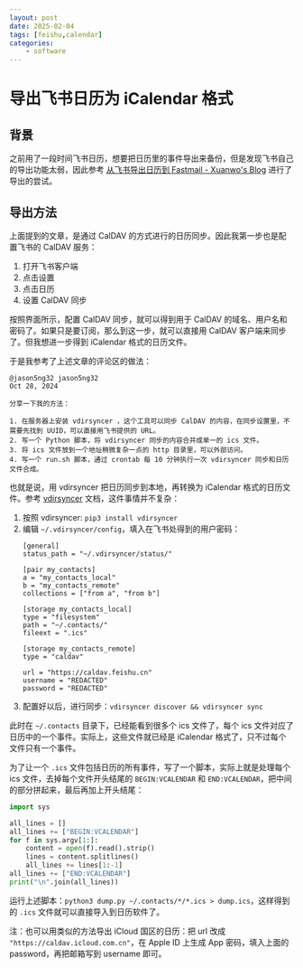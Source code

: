 ```yaml
---
layout: post
date: 2025-02-04
tags: [feishu,calendar]
categories:
    - software
---
```


# 导出飞书日历为 iCalendar 格式

## 背景

之前用了一段时间飞书日历，想要把日历里的事件导出来备份，但是发现飞书自己的导出功能太弱，因此参考 [从飞书导出日历到 Fastmail - Xuanwo's Blog](https://xuanwo.io/reports/2023-35/) 进行了导出的尝试。

<!-- more -->

## 导出方法

上面提到的文章，是通过 CalDAV 的方式进行的日历同步。因此我第一步也是配置飞书的 CalDAV 服务：

1. 打开飞书客户端
2. 点击设置
3. 点击日历
4. 设置 CalDAV 同步

按照界面所示，配置 CalDAV 同步，就可以得到用于 CalDAV 的域名、用户名和密码了。如果只是要订阅，那么到这一步，就可以直接用 CalDAV 客户端来同步了。但我想进一步得到 iCalendar 格式的日历文件。

于是我参考了上述文章的评论区的做法：

```
@jason5ng32 jason5ng32
Oct 28, 2024

分享一下我的方法：

1. 在服务器上安装 vdirsyncer ，这个工具可以同步 CalDAV 的内容，在同步设置里，不需要先找到 UUID，可以直接用飞书提供的 URL。
2. 写一个 Python 脚本，将 vdirsyncer 同步的内容合并成单一的 ics 文件。
3. 将 ics 文件放到一个地址稍微复杂一点的 http 目录里，可以外部访问。
4. 写一个 run.sh 脚本，通过 crontab 每 10 分钟执行一次 vdirsyncer 同步和日历文件合成。
```

也就是说，用 vdirsyncer 把日历同步到本地，再转换为 iCalendar 格式的日历文件。参考 [vdirsyncer](https://vdirsyncer.pimutils.org/en/stable/installation.html#installation) 文档，这件事情并不复杂：

1. 按照 vdirsyncer: `pip3 install vdirsyncer`
2. 编辑 `~/.vdirsyncer/config`，填入在飞书处得到的用户密码：
    ```
    [general]
    status_path = "~/.vdirsyncer/status/"

    [pair my_contacts]
    a = "my_contacts_local"
    b = "my_contacts_remote"
    collections = ["from a", "from b"]

    [storage my_contacts_local]
    type = "filesystem"
    path = "~/.contacts/"
    fileext = ".ics"

    [storage my_contacts_remote]
    type = "caldav"

    url = "https://caldav.feishu.cn"
    username = "REDACTED"
    password = "REDACTED"
    ```
3. 配置好以后，进行同步：`vdirsyncer discover && vdirsyncer sync`

此时在 `~/.contacts` 目录下，已经能看到很多个 ics 文件了，每个 ics 文件对应了日历中的一个事件。实际上，这些文件就已经是 iCalendar 格式了，只不过每个文件只有一个事件。

为了让一个 `.ics` 文件包括日历的所有事件，写了一个脚本，实际上就是处理每个 ics 文件，去掉每个文件开头结尾的 `BEGIN:VCALENDAR` 和 `END:VCALENDAR`，把中间的部分拼起来，最后再加上开头结尾：

```python
import sys

all_lines = []
all_lines += ["BEGIN:VCALENDAR"]
for f in sys.argv[1:]:
	content = open(f).read().strip()
	lines = content.splitlines()
	all_lines += lines[1:-1]
all_lines += ["END:VCALENDAR"]
print("\n".join(all_lines))
```

运行上述脚本：`python3 dump.py ~/.contacts/*/*.ics > dump.ics`，这样得到的 `.ics` 文件就可以直接导入到日历软件了。

注：也可以用类似的方法导出 iCloud 国区的日历：把 url 改成 `"https://caldav.icloud.com.cn"`，在 Apple ID 上生成 App 密码，填入上面的 password，再把邮箱写到 username 即可。
